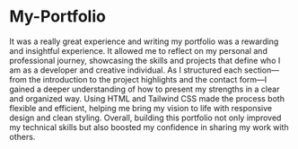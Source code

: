 # My-Portfolio
It was a really great experience and writing my portfolio was a rewarding and insightful experience. It allowed me to reflect on my personal and professional journey, showcasing the skills and projects that define who I am as a developer and creative individual. As I structured each section—from the introduction to the project highlights and the contact form—I gained a deeper understanding of how to present my strengths in a clear and organized way. Using HTML and Tailwind CSS made the process both flexible and efficient, helping me bring my vision to life with responsive design and clean styling. Overall, building this portfolio not only improved my technical skills but also boosted my confidence in sharing my work with others.
